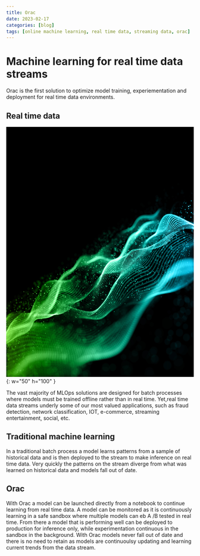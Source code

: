 ```yaml
---
title: Orac
date: 2023-02-17
categories: [blog]
tags: [online machine learning, real time data, streaming data, orac]
---
```


# Machine learning for real time data streams

Orac is the first solution to optimize model training, experiementation and deployment for real time data environments.


## Real time data 

![flowing-particles](flowing-particles.jpg){: w="50" h="100" }

The vast majority of MLOps solutions are designed for batch processes where models must be trained offline rather than in real time. Yet,real time data streams underly some of our most valued applications, such as fraud detection, network classification, IOT, e-commerce, streaming entertainment, social, etc. 



## Traditional machine learning
In a traditional batch process a model learns patterns from a sample of historical data and is then deployed to the stream to make inference on real time data. Very quickly the patterns on the stream diverge from what was learned on historical data and models fall out of date.


## Orac
With Orac a model can be launched directly from a notebook to continue learning from real time data. A model can be monitored as it is continuously learning in a safe sandbox where multiple models can eb A /B tested in real time. From there a model that is performing well can be deployed to production for inference only, while experimentation continuous in the sandbox in the background. With Orac models never fall out of date and there is no need to retain as models are continuoulsy updating and learning current trends from the data stream. 